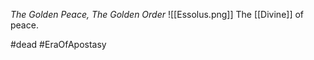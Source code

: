 *The Golden Peace, The Golden Order*
![[Essolus.png]]
The [[Divine]] of peace.

#dead #EraOfApostasy 